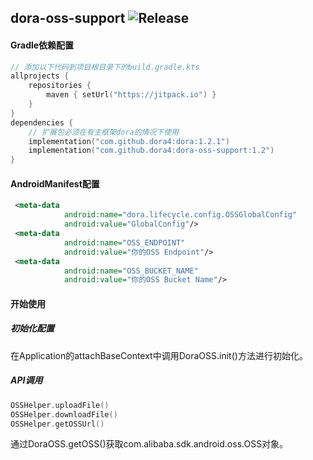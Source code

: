 dora-oss-support
![Release](https://jitpack.io/v/dora4/dora-oss-support.svg)
--------------------------------

#### Gradle依赖配置

```kotlin
// 添加以下代码到项目根目录下的build.gradle.kts
allprojects {
    repositories {
        maven { setUrl("https://jitpack.io") }
    }
}
dependencies {
    // 扩展包必须在有主框架dora的情况下使用
    implementation("com.github.dora4:dora:1.2.1")
    implementation("com.github.dora4:dora-oss-support:1.2")
}
```

#### AndroidManifest配置

```xml
 <meta-data
            android:name="dora.lifecycle.config.OSSGlobalConfig"
            android:value="GlobalConfig"/>
 <meta-data
            android:name="OSS_ENDPOINT"
            android:value="你的OSS Endpoint"/>
 <meta-data
            android:name="OSS_BUCKET_NAME"
            android:value="你的OSS Bucket Name"/>
```

#### 开始使用
##### 初始化配置
在Application的attachBaseContext中调用DoraOSS.init()方法进行初始化。

##### API调用
```kotlin
OSSHelper.uploadFile()
OSSHelper.downloadFile()
OSSHelper.getOSSUrl()
```
通过DoraOSS.getOSS()获取com.alibaba.sdk.android.oss.OSS对象。

